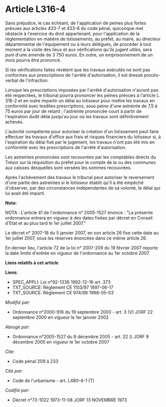 # Article L316-4

Sans préjudice, le cas échéant, de l'application de peines plus fortes prévues aux articles 433-7 et 433-8 du code pénal,
quiconque met obstacle à l'exercice du droit appartenant, pour l'application de la réglementation en matière de lotissements,
au préfet, au maire, au directeur départemental de l'équipement ou à leurs délégués, de procéder à tout moment à la visite
des lieux et aux vérifications qu'ils jugent utiles, sera puni d'une amende de 3 750 euros. En outre, un emprisonnement de un
mois pourra être prononcé.

Si les vérifications faites révèlent que les travaux exécutés ne sont pas conformes aux prescriptions de l'arrêté
d'autorisation, il est dressé procès-verbal de l'infraction.

Lorsque les prescriptions imposées par l'arrêté d'autorisation n'auront pas été respectées, le tribunal pourra prononcer les
peines prévues à l'article L. 316-2 et en outre impartir un délai au lotisseur pour mettre les travaux en conformité avec
lesdites prescriptions, sous peine d'une astreinte de 7,5 à 75 euros par jour de retard ; l'astreinte prononcée court à
partir de l'expiration dudit délai jusqu'au jour où les travaux sont définitivement achevés.

L'autorité compétente pour autoriser la création d'un lotissement peut faire effectuer les travaux d'office aux frais et
risques financiers du lotisseur si, à l'expiration du délai fixé par le jugement, les travaux n'ont pas été mis en conformité
avec les prescriptions de l'arrêté d'autorisation.

Les astreintes prononcées sont recouvrées par les comptables directs du Trésor sur la réquisition du préfet pour le compte de
la ou des communes aux caisses desquelles sont versées les sommes recouvrées.

Après l'achèvement des travaux le tribunal peut autoriser le reversement d'une partie des astreintes si le lotisseur établit
qu'il a été empêché d'observer, par des circonstances indépendantes de sa volonté, le délai qui lui avait été imparti.

**Nota:**

NOTA : L'article 41 de l'ordonnance n° 2005-1527 énonce : "La présente ordonnance entrera en vigueur à des dates fixées par
décret en Conseil d'Etat et au plus tard le 1er juillet 2007."

Le décret n° 2007-18 du 5 janvier 2007, en son article 26 fixe cette date au 1er juillet 2007, sous les réserves énoncées
dans ce même article 26.

En dernier lieu, l'article 72 de la loi n° 2007-209 du 19 février 2007 reporte la date limite d'entrée en vigueur de
l'ordonnance au 1er octobre 2007.

**Liens relatifs à cet article**

**Liens**:

  - SPEC_APPLI: Loi n°92-1336 1992-12-16 art. 373
  - TXT_SOURCE: Règlement CE 1103/97 1997-06-17
  - TXT_SOURCE: Règlement CE 974/98 1998-05-03

_Modifié par_:

  - Ordonnance n°2000-916 du 19 septembre 2000 - art. 3 (V) JORF 22 septembre 2000 en vigueur le 1er janvier 2002

_Abrogé par_:

  - Ordonnance n°2005-1527 du 8 décembre 2005 - art. 22 () JORF 9 décembre 2005 en vigueur le 1er octobre 2007

_Cite_:

  - Code pénal 209 à 233

_Cité par_:

  - Code de l'urbanisme - art. L480-4-1 (T)

_Codifié par_:

  - Décret n°73-1022 1973-11-08 JORF 13 NOVEMBRE 1973
